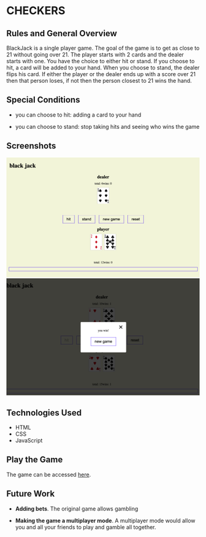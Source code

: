 # **CHECKERS**

## Rules and General Overview


BlackJack is a single player game. The goal of the game is to get as close to 21 without going over 21. The player starts with 2 cards and the dealer starts with one. You have the choice to either hit or stand. If you choose to hit, a card will be added to your hand. When you choose to stand, the dealer flips his card. If either the player or the dealer ends up with a score over 21 then that person loses, if not then the person closest to 21 wins the hand.


## Special Conditions

- you can choose to hit: adding a card to your hand

- you can choose to stand: stop taking hits and seeing who wins the game

## Screenshots

![Starting game board](starting.png)
![Final game board](ending.png)

## Technologies Used

- HTML
- CSS
- JavaScript

## Play the Game

The game can be accessed [here](https://mateasguenette.github.io/blackjackgame2/). 

## Future Work

- **Adding bets**. The original game allows gambling

- **Making the game a multiplayer mode**. A multiplayer mode would allow you and all your friends to play and gamble all  together.
